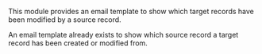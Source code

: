 This module provides an email template to show which target records have been
modified by a source record.

An email template already exists to show which source record a target record
has been created or modified from.
